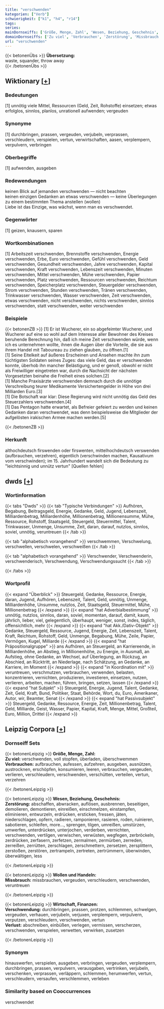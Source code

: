 ```yaml
---
title: "verschwenden"
kategorien: ["Verb"]
schwierigkeit: ["k1", "h4", "r14"]
tags:
series:
mainDornseiffs: ['Größe, Menge, Zahl', 'Wesen, Beziehung, Geschehnis', 'Wollen und Handeln', 'Wirtschaft, Finanzen']
domainDornseiffs: ['Zu viel', 'Verbrauchen', 'Zerstörung', 'Missbrauch', 'Verschwendung', 'Verlust']
url: "verschwenden"
---
```


{{< betonenÜbs >}}
**Übersetzung:**  
waste, squander, throw away  
{{< /betonenÜbs >}}

## Wiktionary [[+](https://de.wiktionary.org/wiki/verschwenden)]

### Bedeutungen
[1] unnötig viele Mittel, Ressourcen (Geld, Zeit, Rohstoffe) einsetzen; etwas erfolglos, sinnlos, planlos, unrationell aufwenden; vergeuden  

### Synonyme
[1] durchbringen, prassen, vergeuden, verjubeln, verprassen, verschleudern, verspielen, vertun, verwirtschaften, aasen, verplempern, verpulvern, verbringen  

### Oberbegriffe
[1] aufwenden, ausgeben  

### Redewendungen
keinen Blick auf jemanden verschwenden — nicht beachten  
keinen einzigen Gedanken an etwas verschwenden — keine Überlegungen zu einem bestimmten Thema anstellen (wollen)  
Liebe ist das Einzige, was wächst, wenn man es verschwendet.  

### Gegenwörter
[1] geizen, knausern, sparen  

### Wortkombinationen
[1] Arbeitszeit verschwenden, Brennstoffe verschwenden, Energie verschwenden, Erbe, Euro verschwenden, Gefühl verschwenden, Geld verschwenden, Gesundheit verschwenden, Jahre verschwenden, Kapital verschwenden, Kraft verschwenden, Lebenszeit verschwenden, Minuten verschwenden, Mittel verschwenden, Mühe verschwenden, Papier verschwenden, Platz verschwenden, Ressourcen verschwenden, Reichtum verschwenden, Speicherplatz verschwenden, Steuergelder verschwenden, Strom verschwenden, Stunden verschwenden, Tränen verschwenden, Trinkwasser verschwenden, Wasser verschwenden, Zeit verschwenden, etwas verschwenden, nicht verschwenden, nichts verschwenden, sinnlos verschwenden, statt verschwenden, weiter verschwenden  

### Beispiele
{{< betonenZB >}}
[1] Er ist Wucherer, ein so abgefeimter Wucherer, und Wucherer auf eine so wohl auf dem Interesse aller Bewohner des Kreises beruhende Berechnung hin, daß ich meine Zeit verschwenden würde, wenn ich es unternehmen wollte, ihnen die Augen über die Vorteile, die sie aus ihrem Handel mit Taboureau zu ziehen glauben, zu öffnen.[1]  
[1] Seine Eitelkeit auf äußeres Erscheinen und Ansehen machte ihn zum tüchtigsten Soldaten seines Zuges: das viele Geld, das er verschwenden konnte, überhob ihn mancher Belästigung, und er genoß, obwohl er nicht als Freiwilliger eingetreten war, durch die Nachsicht der nächsten Vorgesetzten beinahe die Freiheit eines solchen.[2]  
[1] Manche Praxisärzte verschwenden demnach durch die unnötige Verschreibung teurer Medikamente Versichertengelder in Höhe von drei Milliarden Euro.[3]  
[1] Die Botschaft war klar: Diese Regierung wird nicht unnötig das Geld des Steuerzahlers verschwenden.[4]  
[1] Das Pentagon hatte erwartet, als Befreier gefeiert zu werden und keinen Gedanken daran verschwendet, was denn beispielsweise die Mitglieder der aufgelösten irakischen Armee machen werden.[5]  

{{< /betonenZB >}}
### Herkunft
althochdeutsch firswenden oder firswenten, mittelhochdeutsch verswenden (aufbrauchen, verzehren), eigentlich (verschwinden machen, Kausativum vom verschwinden); im 15. Jahrhundert wandelt sich die Bedeutung zu "leichtsinnig und unnütz vertun" [Quellen fehlen]  



## dwds [[+](https://www.dwds.de/wb/verschwenden)]

### Wortinformation
{{< tabs "Dwds" >}}
{{< tab "Typische Verbindungen" >}}
Aufhören, Begabung, Beitragsgeld, Energie, Gedanke, Geld, Jugend, Lebenszeit, Milliardenbetrag, Milliardenhöhe, Millionenbetrag, Millionensumme, Mühe, Ressource, Rohstoff, Staatsgeld, Steuergeld, Steuermittel, Talent, Trinkwasser, Unmenge, Unsumme, Zeit, daran, darauf, nutzlos, sinnlos, soviel, unnötig, veruntreuen
{{< /tab >}}

{{< tab "alphabetisch vorangehend" >}}
verschwemmen, Verschwelung, verschwellen, verschwelen, verschweißen
{{< /tab >}}

{{< tab "alphabetisch vorangehend" >}}
Verschwender, Verschwenderin, verschwenderisch, Verschwendung, Verschwendungssucht
{{< /tab >}}

{{< /tabs >}}

### Wortprofil
{{< expand "Überblick" >}} Steuergeld, Gedanke, Ressource, Energie, daran, Jugend, Aufhören, Lebenszeit, Talent, Geld, unnötig, Unmenge, Milliardenhöhe, Unsumme, nutzlos, Zeit, Staatsgeld, Steuermittel, Mühe, Millionenbetrag {{< /expand >}}
{{< expand "hat Adverbialbestimmung" >}} unnötig, nutzlos, sinnlos, daran, soviel, momentan, darauf, damit, kaum, jährlich, lieber, viel, gelegentlich, überhaupt, weniger, sonst, indes, täglich, offensichtlich, mehr {{< /expand >}}
{{< expand "hat Akk./Dativ-Objekt" >}} Gedanke, Steuergeld, Ressource, Jugend, Energie, Zeit, Lebenszeit, Talent, Kraft, Reichtum, Rohstoff, Geld, Unmenge, Begabung, Mühe, Zeile, Papier, Vermögen, Kugel, Milliarde {{< /expand >}}
{{< expand "hat Präpositionalgruppe" >}} ans Aufhören, an Steuergeld, an Karriereende, in Milliardenhöhe, an Abstieg, in Millionenhöhe, zu Energie, in Ausmaß, an Aufstieg, ohne Gedanke, an Wechsel, auf Überlegung, an Rückzug, an Abschied, an Rücktritt, an Niederlage, nach Schätzung, an Gedanke, an Karriere, im Moment {{< /expand >}}
{{< expand "in Koordination mit" >}} veruntreuen, verschmutzen, verbrauchen, verwenden, belasten, konzentrieren, vernichten, produzieren, investieren, einsetzen, nutzen, verlieren, arbeiten, machen, führen, bringen, setzen, lassen {{< /expand >}}
{{< expand "hat Subjekt" >}} Steuergeld, Energie, Jugend, Talent, Gedanke, Zeit, Geld, Kraft, Bund, Politiker, Staat, Behörde, Wort, du, Euro, Amerikaner, Autor, wir, Beamter, Senat {{< /expand >}}
{{< expand "hat Passivsubjekt" >}} Steuergeld, Gedanke, Ressource, Energie, Zeit, Millionenbetrag, Talent, Geld, Milliarde, Geist, Wasser, Papier, Kapital, Kraft, Menge, Mittel, Großteil, Euro, Million, Drittel {{< /expand >}}

## Leipzig Corpora [[+](https://corpora.uni-leipzig.de/en/res?word=verschwenden&corpusId=deu_newscrawl-public_2018)]

### Dornseiff Sets
{{< betonenLeipzig >}}
**Größe, Menge, Zahl:**  
**Zu viel:** verschwenden, voll stopfen, überladen, überschwemmen  
**Verbrauchen:** aufbrauchen, aufessen, aufzehren, ausgeben, ausnützen, austrocknen, erschöpfen, konsumieren, leeren, verbrauchen, vergeuden, verlieren, verschleudern, verschwenden, verschütten, verteilen, vertun, verzehren  

{{< /betonenLeipzig >}}


{{< betonenLeipzig >}}
**Wesen, Beziehung, Geschehnis:**  
**Zerstörung:** abschaffen, abwracken, auflösen, ausbrennen, beseitigen, demolieren, demontieren, einreißen, einschmelzen, einstampfen, eliminieren, entwurzeln, erdrücken, ersticken, fressen, jäten, niederschlagen, opfern, radieren, ramponieren, rasieren, roden, ruinieren, sabotieren, schleifen, more..., sprengen, tilgen, umreißen, umstürzen, umwerfen, unterdrücken, unterjochen, verderben, vernichten, verschwenden, vertilgen, verwischen, verwüsten, wegfegen, zerbröckeln, zerdrücken, zerfasern, zerfetzen, zermalmen, zermürben, zerreden, zerreißen, zerrütten, zerschlagen, zerschmettern, zersetzen, zersplittern, zerstoßen, zerstören, zertrampeln, zertreten, zertrümmern, überwinden, überwältigen, less  

{{< /betonenLeipzig >}}


{{< betonenLeipzig >}}
**Wollen und Handeln:**  
**Missbrauch:** missbrauchen, vergeuden, verschleudern, verschwenden, veruntreuen  

{{< /betonenLeipzig >}}


{{< betonenLeipzig >}}
**Wirtschaft, Finanzen:**  
**Verschwendung:** durchbringen, prassen, protzen, schlemmen, schwelgen, vergeuden, verhauen, verjubeln, verjuxen, verplempern, verpulvern, verputzen, verschleudern, verschwenden, vertun  
**Verlust:** abschreiben, einbüßen, verlegen, vermissen, verscherzen, verschwenden, verspielen, verwetten, verwirken, zusetzen  

{{< /betonenLeipzig >}}

### Synonym
hinauswerfen, verspielen, ausgeben, verbringen, vergeuden, verplempern, durchbringen, prassen, verpulvern, verausgaben, vertrinken, verjubeln, verschenken, verprassen, verläppern, schlemmen, herumwerfen, vertun, verschleudern, versaufen, verschlemmen, verleben


### Similarity based on Cooccurrences
verschwendet

